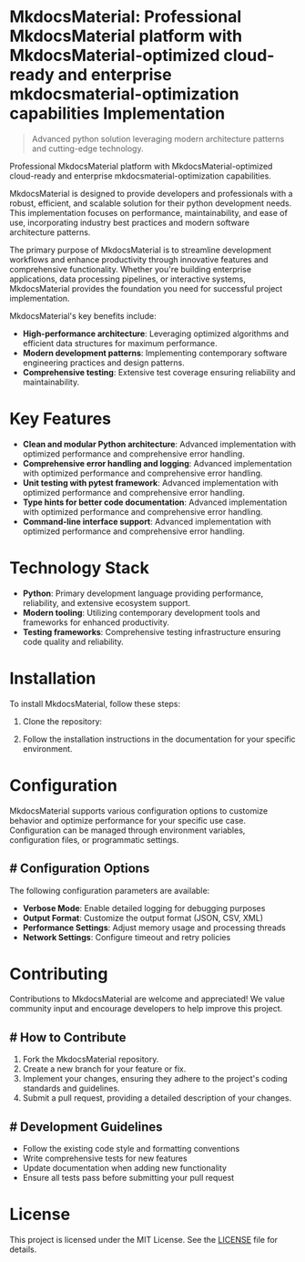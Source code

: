 <!-- fallback_MkdocsMaterial_20250807060015_29510 -->

# MkdocsMaterial: Professional MkdocsMaterial platform with MkdocsMaterial-optimized cloud-ready and enterprise mkdocsmaterial-optimization capabilities Implementation
> Advanced python solution leveraging modern architecture patterns and cutting-edge technology.

Professional MkdocsMaterial platform with MkdocsMaterial-optimized cloud-ready and enterprise mkdocsmaterial-optimization capabilities.

MkdocsMaterial is designed to provide developers and professionals with a robust, efficient, and scalable solution for their python development needs. This implementation focuses on performance, maintainability, and ease of use, incorporating industry best practices and modern software architecture patterns.

The primary purpose of MkdocsMaterial is to streamline development workflows and enhance productivity through innovative features and comprehensive functionality. Whether you're building enterprise applications, data processing pipelines, or interactive systems, MkdocsMaterial provides the foundation you need for successful project implementation.

MkdocsMaterial's key benefits include:

* **High-performance architecture**: Leveraging optimized algorithms and efficient data structures for maximum performance.
* **Modern development patterns**: Implementing contemporary software engineering practices and design patterns.
* **Comprehensive testing**: Extensive test coverage ensuring reliability and maintainability.

# Key Features

* **Clean and modular Python architecture**: Advanced implementation with optimized performance and comprehensive error handling.
* **Comprehensive error handling and logging**: Advanced implementation with optimized performance and comprehensive error handling.
* **Unit testing with pytest framework**: Advanced implementation with optimized performance and comprehensive error handling.
* **Type hints for better code documentation**: Advanced implementation with optimized performance and comprehensive error handling.
* **Command-line interface support**: Advanced implementation with optimized performance and comprehensive error handling.

# Technology Stack

* **Python**: Primary development language providing performance, reliability, and extensive ecosystem support.
* **Modern tooling**: Utilizing contemporary development tools and frameworks for enhanced productivity.
* **Testing frameworks**: Comprehensive testing infrastructure ensuring code quality and reliability.

# Installation

To install MkdocsMaterial, follow these steps:

1. Clone the repository:


2. Follow the installation instructions in the documentation for your specific environment.

# Configuration

MkdocsMaterial supports various configuration options to customize behavior and optimize performance for your specific use case. Configuration can be managed through environment variables, configuration files, or programmatic settings.

## # Configuration Options

The following configuration parameters are available:

* **Verbose Mode**: Enable detailed logging for debugging purposes
* **Output Format**: Customize the output format (JSON, CSV, XML)
* **Performance Settings**: Adjust memory usage and processing threads
* **Network Settings**: Configure timeout and retry policies

# Contributing

Contributions to MkdocsMaterial are welcome and appreciated! We value community input and encourage developers to help improve this project.

## # How to Contribute

1. Fork the MkdocsMaterial repository.
2. Create a new branch for your feature or fix.
3. Implement your changes, ensuring they adhere to the project's coding standards and guidelines.
4. Submit a pull request, providing a detailed description of your changes.

## # Development Guidelines

* Follow the existing code style and formatting conventions
* Write comprehensive tests for new features
* Update documentation when adding new functionality
* Ensure all tests pass before submitting your pull request

# License

This project is licensed under the MIT License. See the [LICENSE](https://github.com/sandibrrm/MkdocsMaterial/blob/main/LICENSE) file for details.
